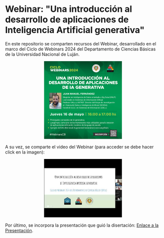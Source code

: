 # Webinar: "Una introducción al desarrollo de aplicaciones de Inteligencia Artificial generativa"

En este repositorio se comparten recursos del Webinar, desarrollado en el marco del Ciclo de Webinars 2024 del Departamento de Ciencias Básicas de la Universidad Nacional de Luján.

<p align="center">
  <img src="imgs/webinar-computacion.jpg" alt="Flyer del webinar" width="50%">
</p>

A su vez, se comparte el video del Webinar (para acceder se debe hacer click en la imagen):
<p align="center">
  <a href="https://www.youtube.com/watch?v=C8l-H18xUeA">
    <img src="imgs/img-prev-video-webinar.jpg" alt="Imagen previa de YouTube" width="50%">
  </a>
</p>

Por último, se incorpora la presentación que guió la disertación: [Enlace a la Presentación](https://docs.google.com/presentation/d/18_RQFECCihGLmPrIurvsUEASGXzE8u4vv0DjqSF5nko/edit?usp=sharing).
